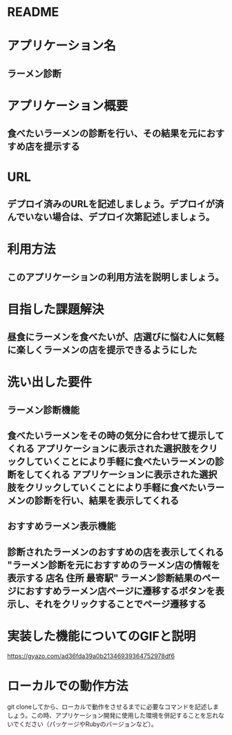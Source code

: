 # README


# アプリケーション名
ラーメン診断
----------------------------------------------------------------------------------------------------------
# アプリケーション概要
食べたいラーメンの診断を行い、その結果を元におすすめ店を提示する
----------------------------------------------------------------------------------------------------------
# URL	
デプロイ済みのURLを記述しましょう。デプロイが済んでいない場合は、デプロイ次第記述しましょう。
----------------------------------------------------------------------------------------------------------
# 利用方法
このアプリケーションの利用方法を説明しましょう。
----------------------------------------------------------------------------------------------------------
# 目指した課題解決	
昼食にラーメンを食べたいが、店選びに悩む人に気軽に楽しくラーメンの店を提示できるようにした
----------------------------------------------------------------------------------------------------------
# 洗い出した要件
## ラーメン診断機能
食べたいラーメンをその時の気分に合わせて提示してくれる	アプリケーションに表示された選択肢をクリックしていくことにより手軽に食べたいラーメンの診断をしてくれる	アプリケーションに表示された選択肢をクリックしていくことにより手軽に食べたいラーメンの診断を行い、結果を表示してくれる
-------------------------------------------------------------------------------------------------------
## おすすめラーメン表示機能
診断されたラーメンのおすすめの店を表示してくれる	"ラーメン診断を元におすすめのラーメン店の情報を表示する
店名 住所 最寄駅"	ラーメン診断結果のページにおすすめラーメン店ページに遷移するボタンを表示し、それをクリックすることでページ遷移する
----------------------------------------------------------------------------------------------------------
# 実装した機能についてのGIFと説明
https://gyazo.com/ad36fda39a0b21346939364752978df6

# ローカルでの動作方法
git cloneしてから、ローカルで動作をさせるまでに必要なコマンドを記述しましょう。この時、アプリケーション開発に使用した環境を併記することを忘れないでください（パッケージやRubyのバージョンなど）。
